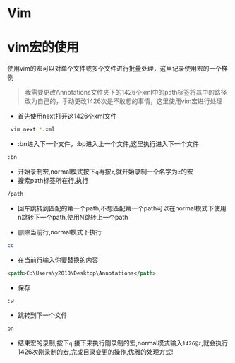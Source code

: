 # Vim

# vim宏的使用
使用vim的宏可以对单个文件或多个文件进行批量处理，这里记录使用宏的一个样例
>我需要更改Annotations文件夹下的1426个xml中的path标签将其中的路径改为自己的，手动更改1426次是不敢想的事情，这里使用vim宏进行处理

- 首先使用next打开这1426个xml文件
```bash
 vim next *.xml
```

- :bn进入下一个文件，:bp进入上一个文件,这里执行进入下一个文件
```bash
:bn
```

- 开始录制宏,normal模式按下`q`再按`z`,就开始录制一个名字为`z`的宏
- 搜索path标签所在行,执行
```bash
/path
```
- 回车跳转到匹配的第一个path,不想匹配第一个path可以在normal模式下使用n跳转下一个path,使用N跳转上一个path

- 删除当前行,normal模式下执行
```bash
cc
```
- 在当前行输入你要替换的内容

```xml
<path>C:\Users\y2010\Desktop\Annotations</path>
```
- 保存
```bash
:w
```
- 跳转到下一个文件
```bash
bn
```
- 结束宏的录制,按下`q`
接下来执行刚录制的宏,normal模式输入`1426@z`,就会执行1426次刚录制的宏,完成目录变更的操作,优雅的处理方式!
